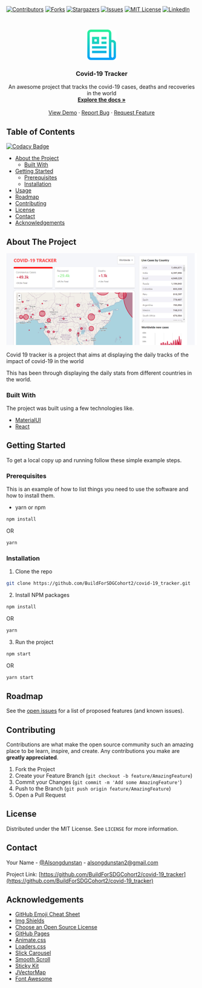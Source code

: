 [![Contributors][contributors-shield]][contributors-url]
[![Forks][forks-shield]][forks-url]
[![Stargazers][stars-shield]][stars-url]
[![Issues][issues-shield]][issues-url]
[![MIT License][license-shield]][license-url]
[![LinkedIn][linkedin-shield]][linkedin-url]



<!-- PROJECT LOGO -->
<br />
<p align="center">
  <a href="https://github.com/BuildForSDGCohort2/covid-19_tracker">
    <img src="images/logo.png" alt="Logo" width="80" height="80">
  </a>

  <h3 align="center">Covid-19 Tracker</h3>

  <p align="center">
    An awesome project that tracks the covid-19 cases, deaths and recoveries in the world
    <br />
    <a href="https://github.com/BuildForSDGCohort2/covid-19_tracker"><strong>Explore the docs »</strong></a>
    <br />
    <br />
    <a href="https://github.com/BuildForSDGCohort2/covid-19_tracker">View Demo</a>
    ·
    <a href="https://github.com/BuildForSDGCohort2/covid-19_tracker/issues">Report Bug</a>
    ·
    <a href="https://github.com/BuildForSDGCohort2/covid-19_tracker/issues">Request Feature</a>
  </p>
</p>



<!-- TABLE OF CONTENTS -->
## Table of Contents

[![Codacy Badge](https://api.codacy.com/project/badge/Grade/5b9dab5600424090bc71b3001e8726f2)](https://app.codacy.com/gh/BuildForSDGCohort2/covid-19_tracker?utm_source=github.com&utm_medium=referral&utm_content=BuildForSDGCohort2/covid-19_tracker&utm_campaign=Badge_Grade)

* [About the Project](#about-the-project)
  * [Built With](#built-with)
* [Getting Started](#getting-started)
  * [Prerequisites](#prerequisites)
  * [Installation](#installation)
* [Usage](#usage)
* [Roadmap](#roadmap)
* [Contributing](#contributing)
* [License](#license)
* [Contact](#contact)
* [Acknowledgements](#acknowledgements)



<!-- ABOUT THE PROJECT -->
## About The Project

[![Product Name Screen Shot][product-screenshot]](https://covid-19-app-17f14.web.app)

Covid 19 tracker is a project that aims at displaying the daily tracks of the impact of covid-19 in the world

This has been through displaying the daily stats from different countries in the world.

### Built With
The project was built using a few technologies like.
* [MaterialUI](https://material-ui.com)
* [React](https://reactjs.org)



<!-- GETTING STARTED -->
## Getting Started

To get a local copy up and running follow these simple example steps.

### Prerequisites

This is an example of how to list things you need to use the software and how to install them.
* yarn or npm
```sh
npm install 
```
OR
```sh
yarn 
```

### Installation

1. Clone the repo
```sh
git clone https://github.com/BuildForSDGCohort2/covid-19_tracker.git
```
2. Install NPM packages
```sh
npm install
```

OR
```sh
yarn
```
3. Run  the project
```sh
npm start
```
OR

```sh
yarn start
```



<!-- ROADMAP -->
## Roadmap

See the [open issues](https://github.com/BuildForSDGCohort2/covid-19_tracker/issues) for a list of proposed features (and known issues).



<!-- CONTRIBUTING -->
## Contributing

Contributions are what make the open source community such an amazing place to be learn, inspire, and create. Any contributions you make are **greatly appreciated**.

1. Fork the Project
2. Create your Feature Branch (`git checkout -b feature/AmazingFeature`)
3. Commit your Changes (`git commit -m 'Add some AmazingFeature'`)
4. Push to the Branch (`git push origin feature/AmazingFeature`)
5. Open a Pull Request



<!-- LICENSE -->
## License

Distributed under the MIT License. See `LICENSE` for more information.



<!-- CONTACT -->
## Contact

Your Name - [@Alsongdunstan](https://twitter.com/Alsongdunstan) - alsongdunstan2@gmail.com

Project Link: [https://github.com/BuildForSDGCohort2/covid-19_tracker](https://github.com/BuildForSDGCohort2/covid-19_tracker)



<!-- ACKNOWLEDGEMENTS -->
## Acknowledgements
* [GitHub Emoji Cheat Sheet](https://www.webpagefx.com/tools/emoji-cheat-sheet)
* [Img Shields](https://shields.io)
* [Choose an Open Source License](https://choosealicense.com)
* [GitHub Pages](https://pages.github.com)
* [Animate.css](https://daneden.github.io/animate.css)
* [Loaders.css](https://connoratherton.com/loaders)
* [Slick Carousel](https://kenwheeler.github.io/slick)
* [Smooth Scroll](https://github.com/cferdinandi/smooth-scroll)
* [Sticky Kit](http://leafo.net/sticky-kit)
* [JVectorMap](http://jvectormap.com)
* [Font Awesome](https://fontawesome.com)





<!-- MARKDOWN LINKS & IMAGES -->
<!-- https://www.markdownguide.org/basic-syntax/#reference-style-links -->
[contributors-shield]: https://img.shields.io/github/contributors/BuildForSDGCohort2/covid-19_tracker.svg?style=flat-square
[contributors-url]: https://github.com/BuildForSDGCohort2/covid-19_tracker/graphs/contributors
[forks-shield]: https://img.shields.io/github/forks/BuildForSDGCohort2/covid-19_tracker.svg?style=flat-square
[forks-url]: https://github.com/BuildForSDGCohort2/covid-19_tracker/network/members
[stars-shield]: https://img.shields.io/github/stars/BuildForSDGCohort2/covid-19_tracker.svg?style=flat-square
[stars-url]: https://github.com/BuildForSDGCohort2/covid-19_tracker/stargazers
[issues-shield]: https://img.shields.io/github/issues/BuildForSDGCohort2/covid-19_tracker.svg?style=flat-square
[issues-url]: https://github.com/BuildForSDGCohort2/covid-19_tracker/issues
[license-shield]: https://img.shields.io/github/license/BuildForSDGCohort2/covid-19_tracker.svg?style=flat-square
[license-url]: https://github.com/BuildForSDGCohort2/covid-19_tracker/LICENSE.txt
[linkedin-shield]: https://img.shields.io/badge/-LinkedIn-black.svg?style=flat-square&logo=linkedin&colorB=555
[linkedin-url]: https://linkedin.com/in/oburusule-dustan-246187111/
[product-screenshot]: images/webapp.png
